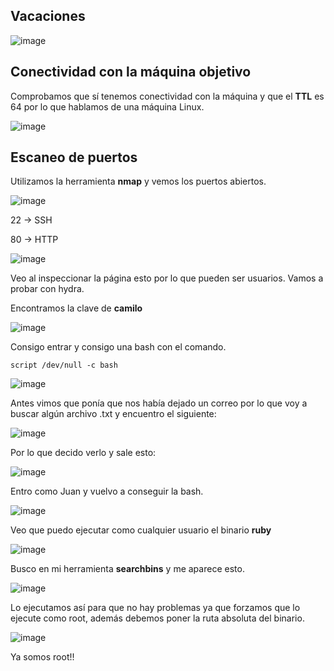 ## Vacaciones

![image](https://github.com/Alv-fh/Dockerlabs_machines_writeups/assets/109484163/0f957329-b9f8-45de-b7a3-360ebff019cc)

 ## Conectividad con la máquina objetivo

 Comprobamos que sí tenemos conectividad con la máquina y que el **TTL** es 64 por lo que hablamos de una máquina Linux.

 ![image](https://github.com/Alv-fh/Dockerlabs_machines_writeups/assets/109484163/b83a7251-0fbd-481d-85d3-4a5f256a4360)

## Escaneo de puertos

Utilizamos la herramienta **nmap** y vemos los puertos abiertos.

![image](https://github.com/Alv-fh/Dockerlabs_machines_writeups/assets/109484163/cfa2d345-916a-425c-8099-4284ca56d802)

22 -> SSH

80 -> HTTP

![image](https://github.com/Alv-fh/Dockerlabs_machines_writeups/assets/109484163/7eb41302-02f8-461a-88d0-91d052e58096)

Veo al inspeccionar la página esto por lo que pueden ser usuarios. Vamos a probar con hydra.

Encontramos la clave de **camilo**

![image](https://github.com/Alv-fh/Dockerlabs_machines_writeups/assets/109484163/b00f73cc-9789-430f-8878-714d464a41ec)

Consigo entrar y consigo una bash con el comando.

`script /dev/null -c bash`

![image](https://github.com/Alv-fh/Dockerlabs_machines_writeups/assets/109484163/1ca70a61-207a-49e3-9ea9-3805906e3985)

Antes vimos que ponía que nos había dejado un correo por lo que voy a buscar algún archivo .txt y encuentro el siguiente:

![image](https://github.com/Alv-fh/Dockerlabs_machines_writeups/assets/109484163/8c43c0d2-ef92-42b5-8933-4d83c0e8e805)

Por lo que decido verlo y sale esto:

![image](https://github.com/Alv-fh/Dockerlabs_machines_writeups/assets/109484163/f989795b-e4cf-4bd1-a61a-a5515ce3c55c)

Entro como Juan y vuelvo a conseguir la bash.

![image](https://github.com/Alv-fh/Dockerlabs_machines_writeups/assets/109484163/cab6d1df-7abf-4f43-ab17-5141a39f2d64)

Veo que puedo ejecutar como cualquier usuario el binario **ruby**

![image](https://github.com/Alv-fh/Dockerlabs_machines_writeups/assets/109484163/7441ca26-1eb8-4bc6-9d32-51a0f83b651e)

Busco en mi herramienta **searchbins** y me aparece esto.

![image](https://github.com/Alv-fh/Dockerlabs_machines_writeups/assets/109484163/4d0ad93d-322d-48ed-9741-1d6f4f663c08)

Lo ejecutamos así para que no hay problemas ya que forzamos que lo ejecute como root, además debemos poner la ruta absoluta del binario.

![image](https://github.com/Alv-fh/Dockerlabs_machines_writeups/assets/109484163/6959481d-f28d-4e1c-9124-4ff2668899ed)

Ya somos root!!